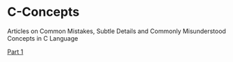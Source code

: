 # C-Concepts
Articles on Common Mistakes, Subtle Details and Commonly Misunderstood Concepts in C Language

[Part 1](https://github.com/winkeung/C-Concepts/blob/master/C_Concepts_Part1.md)
